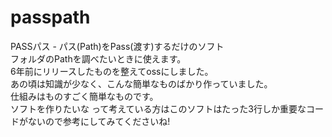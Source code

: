 # passpath
PASSパス - パス(Path)をPass(渡す)するだけのソフト  
フォルダのPathを調べたいときに使えます。  
6年前にリリースしたものを整えてossにしました。  
あの頃は知識が少なく、こんな簡単なものばかり作っていました。  
仕組みはものすごく簡単なものです。  
ソフトを作りたいな って考えている方はこのソフトはたった3行しか重要なコードがないので参考にしてみてくださいね!  

